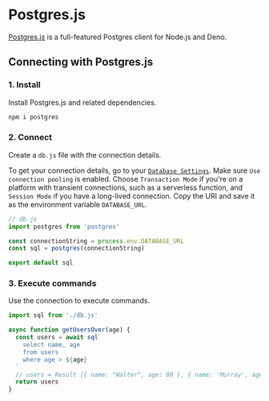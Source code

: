 # Postgres.js

[Postgres.js](https://github.com/porsager/postgres) is a full-featured Postgres client for Node.js and Deno.

## Connecting with Postgres.js

### 1. Install

Install Postgres.js and related dependencies.

```bash
npm i postgres
```

### 2. Connect

Create a `db.js` file with the connection details.

To get your connection details, go to your [`Database Settings`](https://supabase.com/dashboard/project/_/settings/database). Make sure `Use connection pooling` is enabled. Choose `Transaction Mode` if you're on a platform with transient connections, such as a serverless function, and `Session Mode` if you have a long-lived connection. Copy the URI and save it as the environment variable `DATABASE_URL`.

```javascript
// db.js
import postgres from 'postgres'

const connectionString = process.env.DATABASE_URL
const sql = postgres(connectionString)

export default sql
```

### 3. Execute commands

Use the connection to execute commands.

```javascript
import sql from './db.js'

async function getUsersOver(age) {
  const users = await sql`
    select name, age
    from users
    where age > ${age}
  `
  // users = Result [{ name: "Walter", age: 80 }, { name: 'Murray', age: 68 }, ...]
  return users
}
```
